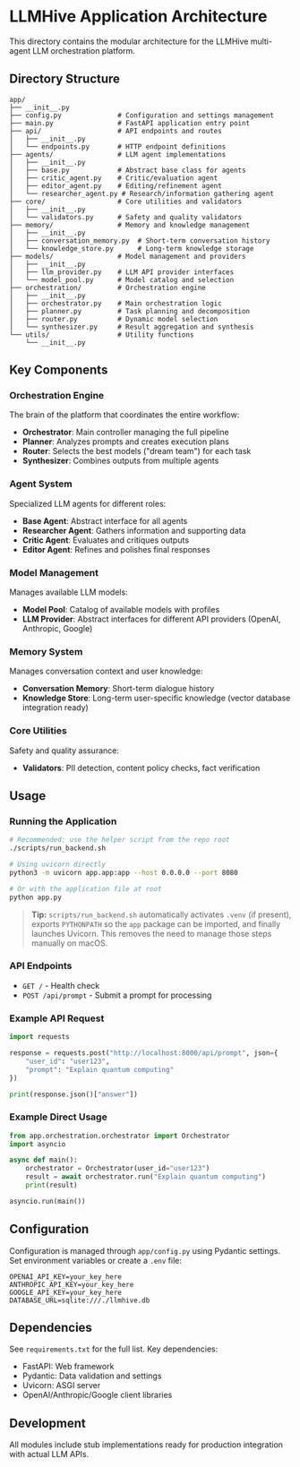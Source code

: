 # LLMHive Application Architecture

This directory contains the modular architecture for the LLMHive multi-agent LLM orchestration platform.

## Directory Structure

```
app/
├── __init__.py
├── config.py              # Configuration and settings management
├── main.py                # FastAPI application entry point
├── api/                   # API endpoints and routes
│   ├── __init__.py
│   └── endpoints.py       # HTTP endpoint definitions
├── agents/                # LLM agent implementations
│   ├── __init__.py
│   ├── base.py            # Abstract base class for agents
│   ├── critic_agent.py    # Critic/evaluation agent
│   ├── editor_agent.py    # Editing/refinement agent
│   └── researcher_agent.py # Research/information gathering agent
├── core/                  # Core utilities and validators
│   ├── __init__.py
│   └── validators.py      # Safety and quality validators
├── memory/                # Memory and knowledge management
│   ├── __init__.py
│   ├── conversation_memory.py  # Short-term conversation history
│   └── knowledge_store.py      # Long-term knowledge storage
├── models/                # Model management and providers
│   ├── __init__.py
│   ├── llm_provider.py    # LLM API provider interfaces
│   └── model_pool.py      # Model catalog and selection
├── orchestration/         # Orchestration engine
│   ├── __init__.py
│   ├── orchestrator.py    # Main orchestration logic
│   ├── planner.py         # Task planning and decomposition
│   ├── router.py          # Dynamic model selection
│   └── synthesizer.py     # Result aggregation and synthesis
└── utils/                 # Utility functions
    └── __init__.py
```

## Key Components

### Orchestration Engine
The brain of the platform that coordinates the entire workflow:
- **Orchestrator**: Main controller managing the full pipeline
- **Planner**: Analyzes prompts and creates execution plans
- **Router**: Selects the best models ("dream team") for each task
- **Synthesizer**: Combines outputs from multiple agents

### Agent System
Specialized LLM agents for different roles:
- **Base Agent**: Abstract interface for all agents
- **Researcher Agent**: Gathers information and supporting data
- **Critic Agent**: Evaluates and critiques outputs
- **Editor Agent**: Refines and polishes final responses

### Model Management
Manages available LLM models:
- **Model Pool**: Catalog of available models with profiles
- **LLM Provider**: Abstract interfaces for different API providers (OpenAI, Anthropic, Google)

### Memory System
Manages conversation context and user knowledge:
- **Conversation Memory**: Short-term dialogue history
- **Knowledge Store**: Long-term user-specific knowledge (vector database integration ready)

### Core Utilities
Safety and quality assurance:
- **Validators**: PII detection, content policy checks, fact verification

## Usage

### Running the Application

```bash
# Recommended: use the helper script from the repo root
./scripts/run_backend.sh

# Using uvicorn directly
python3 -m uvicorn app.app:app --host 0.0.0.0 --port 8080

# Or with the application file at root
python app.py
```

> **Tip:** `scripts/run_backend.sh` automatically activates `.venv` (if present),
> exports `PYTHONPATH` so the `app` package can be imported, and finally launches
> Uvicorn. This removes the need to manage those steps manually on macOS.

### API Endpoints

- `GET /` - Health check
- `POST /api/prompt` - Submit a prompt for processing

### Example API Request

```python
import requests

response = requests.post("http://localhost:8000/api/prompt", json={
    "user_id": "user123",
    "prompt": "Explain quantum computing"
})

print(response.json()["answer"])
```

### Example Direct Usage

```python
from app.orchestration.orchestrator import Orchestrator
import asyncio

async def main():
    orchestrator = Orchestrator(user_id="user123")
    result = await orchestrator.run("Explain quantum computing")
    print(result)

asyncio.run(main())
```

## Configuration

Configuration is managed through `app/config.py` using Pydantic settings. Set environment variables or create a `.env` file:

```env
OPENAI_API_KEY=your_key_here
ANTHROPIC_API_KEY=your_key_here
GOOGLE_API_KEY=your_key_here
DATABASE_URL=sqlite:///./llmhive.db
```

## Dependencies

See `requirements.txt` for the full list. Key dependencies:
- FastAPI: Web framework
- Pydantic: Data validation and settings
- Uvicorn: ASGI server
- OpenAI/Anthropic/Google client libraries

## Development

All modules include stub implementations ready for production integration with actual LLM APIs.
